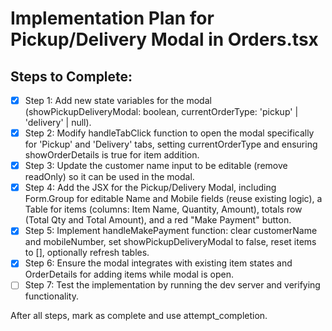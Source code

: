 # Implementation Plan for Pickup/Delivery Modal in Orders.tsx

## Steps to Complete:

- [x] Step 1: Add new state variables for the modal (showPickupDeliveryModal: boolean, currentOrderType: 'pickup' | 'delivery' | null).
- [x] Step 2: Modify handleTabClick function to open the modal specifically for 'Pickup' and 'Delivery' tabs, setting currentOrderType and ensuring showOrderDetails is true for item addition.
- [x] Step 3: Update the customer name input to be editable (remove readOnly) so it can be used in the modal.
- [x] Step 4: Add the JSX for the Pickup/Delivery Modal, including Form.Group for editable Name and Mobile fields (reuse existing logic), a Table for items (columns: Item Name, Quantity, Amount), totals row (Total Qty and Total Amount), and a red "Make Payment" button.
- [x] Step 5: Implement handleMakePayment function: clear customerName and mobileNumber, set showPickupDeliveryModal to false, reset items to [], optionally refresh tables.
- [x] Step 6: Ensure the modal integrates with existing item states and OrderDetails for adding items while modal is open.
- [ ] Step 7: Test the implementation by running the dev server and verifying functionality.

After all steps, mark as complete and use attempt_completion.
